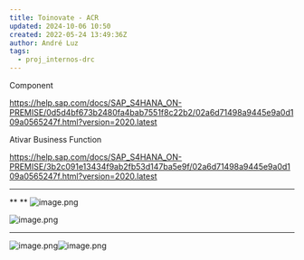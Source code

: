 ```yaml
---
title: Toinovate - ACR
updated: 2024-10-06 10:50
created: 2022-05-24 13:49:36Z
author: André Luz
tags:
  - proj_internos-drc
---
```


Component

https://help.sap.com/docs/SAP_S4HANA_ON-PREMISE/0d5d4bf673b2480fa4bab7551f8c22b2/02a6d71498a9445e9a0d109a0565247f.html?version=2020.latest

Ativar Business Function

https://help.sap.com/docs/SAP_S4HANA_ON-PREMISE/3b2c091e13434f9ab2fb53d147ba5e9f/02a6d71498a9445e9a0d109a0565247f.html?version=2020.latest

* * *

**
**
![image.png](image-84.png)

![image.png](image-82.png)

* * *

![image.png](image-85.png)![image.png](image-83.png)
